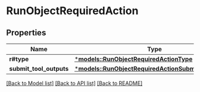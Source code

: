 # RunObjectRequiredAction

## Properties
Name | Type | Description | Notes
------------ | ------------- | ------------- | -------------
**r#type** | [***models::RunObjectRequiredActionType**](RunObject_required_action_type.md) |  | 
**submit_tool_outputs** | [***models::RunObjectRequiredActionSubmitToolOutputs**](RunObject_required_action_submit_tool_outputs.md) |  | 

[[Back to Model list]](../README.md#documentation-for-models) [[Back to API list]](../README.md#documentation-for-api-endpoints) [[Back to README]](../README.md)


